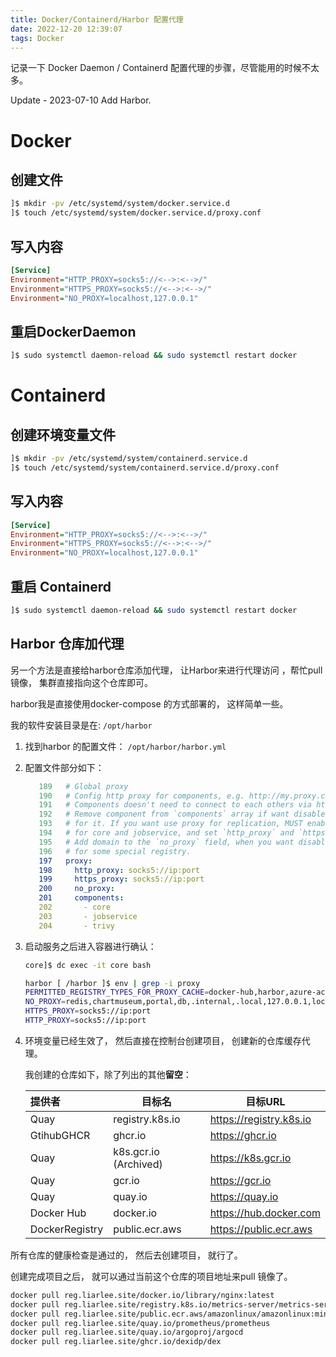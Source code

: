 ```yaml
---
title: Docker/Containerd/Harbor 配置代理
date: 2022-12-20 12:39:07
tags: Docker
---
```


记录一下 Docker Daemon / Containerd 配置代理的步骤，尽管能用的时候不太多。

Update - 2023-07-10 Add Harbor.

# Docker
## 创建文件
```bash
]$ mkdir -pv /etc/systemd/system/docker.service.d
]$ touch /etc/systemd/system/docker.service.d/proxy.conf
```

## 写入内容
```ini
[Service]
Environment="HTTP_PROXY=socks5://<-->:<-->/"
Environment="HTTPS_PROXY=socks5://<-->:<-->/"
Environment="NO_PROXY=localhost,127.0.0.1"
```

## 重启DockerDaemon
```bash
]$ sudo systemctl daemon-reload && sudo systemctl restart docker
```

# Containerd
## 创建环境变量文件
```bash
]$ mkdir -pv /etc/systemd/system/containerd.service.d
]$ touch /etc/systemd/system/containerd.service.d/proxy.conf
```

## 写入内容
```ini
[Service]
Environment="HTTP_PROXY=socks5://<-->:<-->/"
Environment="HTTPS_PROXY=socks5://<-->:<-->/"
Environment="NO_PROXY=localhost,127.0.0.1"
```

## 重启 Containerd
```bash
]$ sudo systemctl daemon-reload && sudo systemctl restart docker
```

## Harbor 仓库加代理

另一个方法是直接给harbor仓库添加代理， 让Harbor来进行代理访问 ，帮忙pull镜像， 集群直接指向这个仓库即可。

harbor我是直接使用docker-compose 的方式部署的， 这样简单一些。 

我的软件安装目录是在: `/opt/harbor`

1. 找到harbor 的配置文件： `/opt/harbor/harbor.yml`

2. 配置文件部分如下： 

   ```yaml
      189	# Global proxy
      190	# Config http proxy for components, e.g. http://my.proxy.com:3128
      191	# Components doesn't need to connect to each others via http proxy.
      192	# Remove component from `components` array if want disable proxy
      193	# for it. If you want use proxy for replication, MUST enable proxy
      194	# for core and jobservice, and set `http_proxy` and `https_proxy`.
      195	# Add domain to the `no_proxy` field, when you want disable proxy
      196	# for some special registry.
      197	proxy:
      198	  http_proxy: socks5://ip:port
      199	  https_proxy: socks5://ip:port
      200	  no_proxy:
      201	  components:
      202	    - core
      203	    - jobservice
      204	    - trivy
   ```

3. 启动服务之后进入容器进行确认： 

   ```bash
   core]$ dc exec -it core bash
   
   harbor [ /harbor ]$ env | grep -i proxy
   PERMITTED_REGISTRY_TYPES_FOR_PROXY_CACHE=docker-hub,harbor,azure-acr,aws-ecr,google-gcr,quay,docker-registry,github-ghcr
   NO_PROXY=redis,chartmuseum,portal,db,.internal,.local,127.0.0.1,localhost,core,trivy-adapter,nginx,postgresql,registryctl,log,jobservice,registry,notary-server,notary-signer,exporter
   HTTPS_PROXY=socks5://ip:port
   HTTP_PROXY=socks5://ip:port
   ```

4. 环境变量已经生效了， 然后直接在控制台创建项目， 创建新的仓库缓存代理。

   我创建的仓库如下，除了列出的其他**留空**：

   | 提供者     | 目标名          | 目标URL                 |
   | :--------- | --------------- | ----------------------- |
   | Quay       | registry.k8s.io | https://registry.k8s.io |
   | GtihubGHCR       | ghcr.io         | https://ghcr.io         |
   | Quay       | k8s.gcr.io (Archived)     | https://k8s.gcr.io      |
   | Quay       | gcr.io          | https://gcr.io          |
   | Quay       | quay.io         | https://quay.io         |
   | Docker Hub | docker.io       | https://hub.docker.com  |
   | DockerRegistry | public.ecr.aws       | https://public.ecr.aws  |

所有仓库的健康检查是通过的， 然后去创建项目， 就行了。 

创建完成项目之后， 就可以通过当前这个仓库的项目地址来pull 镜像了。 

```bash
docker pull reg.liarlee.site/docker.io/library/nginx:latest
docker pull reg.liarlee.site/registry.k8s.io/metrics-server/metrics-server@sha256:1ab8d2722ce57979eb05ec0594cb9173e07ace16a253c747bb94c31b138a07dc
docker pull reg.liarlee.site/public.ecr.aws/amazonlinux/amazonlinux:minimal
docker pull reg.liarlee.site/quay.io/prometheus/prometheus
docker pull reg.liarlee.site/quay.io/argoproj/argocd
docker pull reg.liarlee.site/ghcr.io/dexidp/dex
```

